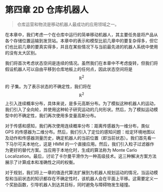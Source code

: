 # 第四章 2D 仓库机器人

> 仓库运营和物流是移动机器人最成功的应用领域之一。

在本章中，我们考虑一个在仓库中运行的简单移动机器人，其主要任务是将产品从各个存储位置运输到发货站。本章中的表示和模型比前几章中的要复杂得多，但它们也比前几章的要真实得多，并且在某些情况下与当前最先进的机器人系统中使用的没有太大区别。

我们将首次考虑状态空间是连续的情况。虽然我们在本章中不考虑旋转，但我们将假设机器人可以自由平移到仓库地板上的任何点，因此状态空间将是$$\mathbb{R}^2$$ 的子集。为了表示状态的不确定性，我们将在$$\mathbb{R}^2$$上引入连续概率分布，具体来说，是多元高斯分布。为了模拟这种机器人的运动，我们引入了全向轮，并使用这种轮子研究运动的几何形状。然后，为了模拟运动模型中的不确定性，我们再次使用多变量高斯分布。

对于传感和感知，我们再次使用连续概率分布：距离传感器为一维分布，类似 GPS 的传感器为二维分布。然后，我们引入了定位的感知问题：给定环境地图以及动作和传感器测量历史，确定机器人的当前位置（即当前状态）。我们首先看一下马尔可夫本地化，这是 HMM 的一个直接应用。然后，我们引入粒子过滤器作为更好的替代方案。当应用于本地化时，生成的算法称为 Monte Carlo Localization。最后，讨论了卡尔曼平滑作为一种高级技术。这三种解决方案方法展示了计算成本和准确性之间的权衡。

对于规划，我们将上一章的值迭代算法扩展到为机器人规划运动的情况，当运动模型和当前状态的知识都存在不确定性时，该机器人会在平面上平移。这需要定义一个奖励函数，引导机器人到达其目标，同时避免与障碍物发生碰撞。
